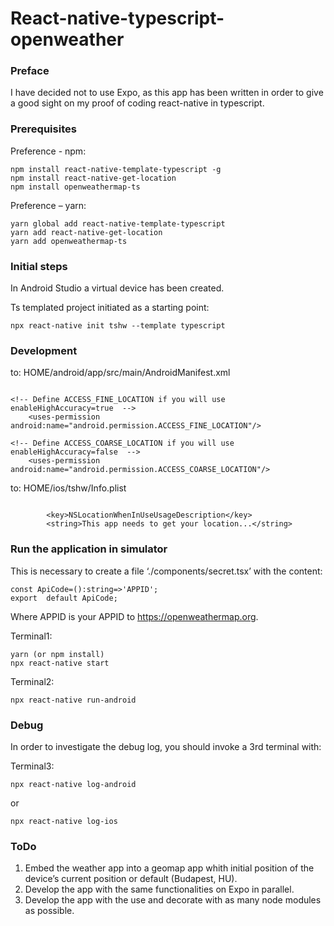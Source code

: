 # React-native-typescript-openweather
### Preface 
I have decided not to use Expo, as this app has been written in order to give a good sight on my proof of coding react-native in typescript.
### Prerequisites
Preference - npm:
```
npm install react-native-template-typescript -g
npm install react-native-get-location
npm install openweathermap-ts
```

Preference – yarn:

```
yarn global add react-native-template-typescript
yarn add react-native-get-location
yarn add openweathermap-ts
```

### Initial steps
In Android Studio a virtual device has been created.

Ts templated project initiated as a starting point:
```
npx react-native init tshw --template typescript
```
### Development
to: HOME/android/app/src/main/AndroidManifest.xml
```

<!-- Define ACCESS_FINE_LOCATION if you will use enableHighAccuracy=true  -->
    <uses-permission android:name="android.permission.ACCESS_FINE_LOCATION"/>
 
<!-- Define ACCESS_COARSE_LOCATION if you will use enableHighAccuracy=false  -->
    <uses-permission android:name="android.permission.ACCESS_COARSE_LOCATION"/>
```

to: HOME/ios/tshw/Info.plist
```

        <key>NSLocationWhenInUseUsageDescription</key>
        <string>This app needs to get your location...</string>
```

### Run the application in simulator
This is necessary to create a file ‘./components/secret.tsx’ with the content:
```
const ApiCode=():string=>'APPID';
export  default ApiCode;
```


Where APPID is  your APPID to https://openweathermap.org. 

Terminal1: 

```
yarn (or npm install)
npx react-native start
```
Terminal2:
```
npx react-native run-android
```

### Debug
In order to investigate the debug log, you should invoke a 3rd terminal with:

Terminal3:
```
npx react-native log-android 
```

or 
```
npx react-native log-ios
```

### ToDo
1. Embed the weather app into a geomap app whith initial position of the device’s current position or default (Budapest, HU).
2. Develop the app with the same functionalities on Expo in parallel.
3. Develop the app with the use and decorate with as many node modules as possible.


